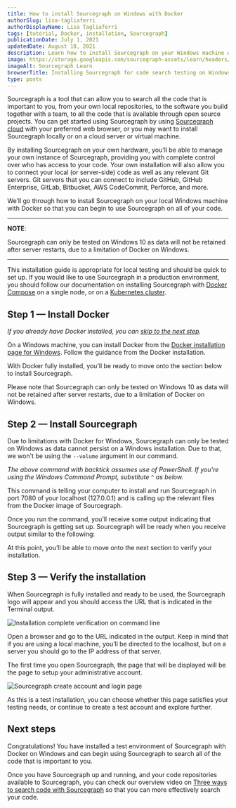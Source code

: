 ```yaml
---
title: How to install Sourcegraph on Windows with Docker
authorSlug: lisa-tagliaferri
authorDisplayName: Lisa Tagliaferri
tags: [tutorial, Docker, installation, Sourcegraph]
publicationDate: July 1, 2021
updatedDate: August 10, 2021
description: Learn how to install Sourcegraph on your Windows machine with Docker
image: https://storage.googleapis.com/sourcegraph-assets/learn/headers/sourcegraph-learn-header-4.png
imageAlt: Sourcegraph Learn
browserTitle: Installing Sourcegraph for code search testing on Windows with Docker
type: posts
---
```


Sourcegraph is a tool that can allow you to search all the code that is important to you, from your own local repositories, to the software you build together with a team, to all the code that is available through open source projects. You can get started using Sourcegraph by using [Sourcegraph cloud](https://sourcegraph.com/search) with your preferred web browser, or you may want to install Sourcegraph locally or on a cloud server or virtual machine.

By installing Sourcegraph on your own hardware, you’ll be able to manage your own instance of Sourcegraph, providing you with complete control over who has access to your code. Your own installation will also allow you to connect your local (or server-side) code as well as any relevant Git servers. Git servers that you can connect to include GitHub, GitHub Enterprise, GitLab, Bitbucket, AWS CodeCommit, Perforce, and more.

We’ll go through how to install Sourcegraph on your local Windows machine with Docker so that you can begin to use Sourcegraph on all of your code. 

---
**NOTE**:

Sourcegraph can only be tested on Windows 10 as data will not be retained after server restarts, due to a limitation of Docker on Windows.

---

This installation guide is appropriate for local testing and should be quick to set up. If you would like to use Sourcegraph in a production environment, you should follow our documentation on installing Sourcegraph with [Docker Compose](https://docs.sourcegraph.com/admin/install/docker-compose) on a single node, or on a [Kubernetes cluster](https://docs.sourcegraph.com/admin/install/kubernetes).

## Step 1 — Install Docker

_If you already have Docker installed, you can [skip to the next step](#step-2--install-sourcegraph)._

On a Windows machine, you can install Docker from the [Docker installation page for Windows](https://docs.docker.com/docker-for-windows/install/). Follow the guidance from the Docker installation.

With Docker fully installed, you’ll be ready to move onto the section below to install Sourcegraph. 

Please note that Sourcegraph can only be tested on Windows 10 as data will not be retained after server restarts, due to a limitation of Docker on Windows.

## Step 2 — Install Sourcegraph

Due to limitations with Docker for Windows, Sourcegraph can only be tested on Windows as data cannot persist on a Windows installation. Due to that, we won't be using the `--volume` argument in our command.

<Highlighter
input='docker run --publish 7080:7080 --publish 127.0.0.1:3370:3370 `
--rm sourcegraph/server:3.29.0'
language='bash'
/>

_The above command with backtick assumes use of PowerShell. If you're using the Windows Command Prompt, substitute `^` as below._

<Highlighter
input='docker run --publish 7080:7080 --publish 127.0.0.1:3370:3370 ^
--rm sourcegraph/server:3.29.0'
language='bash'
/>

This command is telling your computer to install and run Sourcegraph in port 7080 of your localhost (127.0.0.1) and is calling up the relevant files from the Docker image of Sourcegraph.

Once you run the command, you’ll receive some output indicating that Sourcegraph is getting set up. Sourcegraph will be ready when you receive output similar to the following:

<Highlighter
input='✱ Sourcegraph is ready at: http://127.0.0.1:7080'
language='bash'
/>

At this point, you’ll be able to move onto the next section to verify your installation.

## Step 3 — Verify the installation

When Sourcegraph is fully installed and ready to be used, the Sourcegraph logo will appear and you should access the URL that is indicated in the Terminal output.

![Installation complete verification on command line](https://storage.googleapis.com/sourcegraph-assets/learn/tutorial-images/sourcegraph-logo-terminal.png)

Open a browser and go to the URL indicated in the output. Keep in mind that if you are using a local machine, you’ll be directed to the localhost, but on a server you should go to the IP address of that server.

The first time you open Sourcegraph, the page that will be displayed will be the page to setup your administrative account.

![Sourcegraph create account and login page](https://storage.googleapis.com/sourcegraph-assets/learn/tutorial-images/sourcegraph-login-page.png)

As this is a test installation, you can choose whether this page satisfies your testing needs, or continue to create a test account and explore further.

## Next steps

Congratulations! You have installed a test environment of Sourcegraph with Docker on Windows and can begin using Sourcegraph to search all of the code that is important to you.

Once you have Sourcegraph up and running, and your code repositories available to Sourcegraph, you can check our overview video on [Three ways to search code with Sourcegraph](/three-ways-to-search-code-with-sourcegraph) so that you can more effectively search your code.
